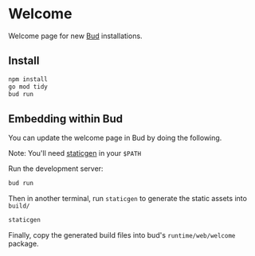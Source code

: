 # Welcome

Welcome page for new [Bud](https://github.com/livebud/bud) installations.

## Install

```sh
npm install
go mod tidy
bud run
```

## Embedding within Bud

You can update the welcome page in Bud by doing the following.

Note: You'll need [staticgen](https://github.com/tj/staticgen) in your `$PATH`

Run the development server:

```sh
bud run
```

Then in another terminal, run `staticgen` to generate the static assets into `build/`

```sh
staticgen
```

Finally, copy the generated build files into bud's `runtime/web/welcome` package.
